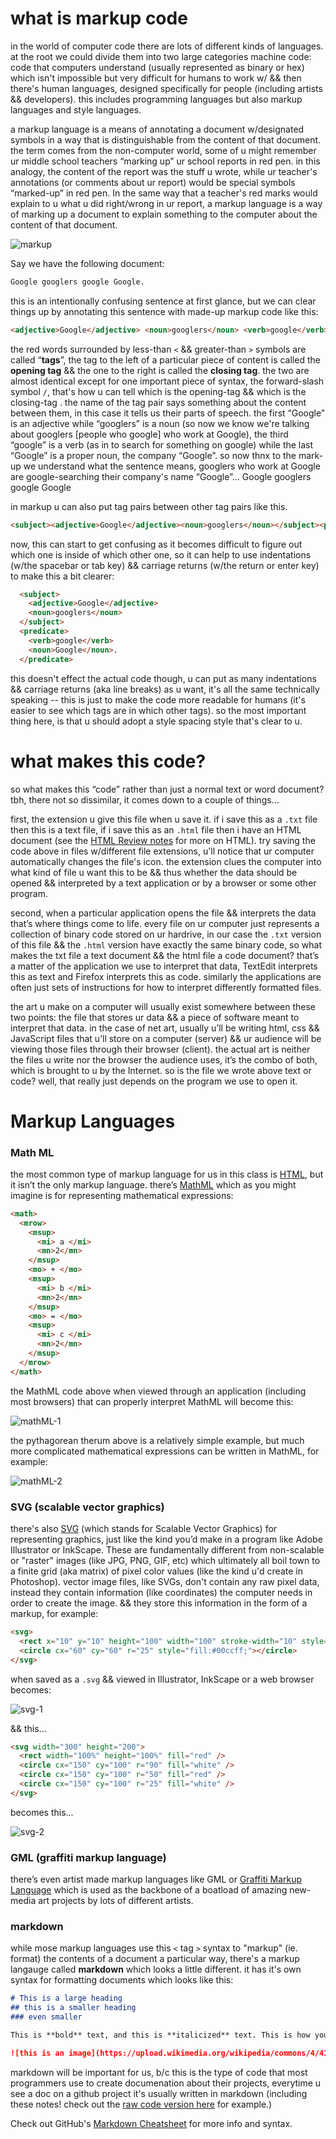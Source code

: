 # what is markup code

in the world of computer code there are lots of different kinds of languages. at the root we could divide them into two large categories machine code: code that computers understand (usually represented as binary or hex) which isn't impossible but very difficult for humans to work w/ && then there's human languages, designed specifically for people (including artists && developers). this includes programming languages but also markup languages and style languages.

a markup language is a means of annotating a document w/designated symbols in a way that is distinguishable from the content of that document. the term comes from the non-computer world, some of u might remember ur middle school teachers “marking up” ur school reports in red pen. in this analogy, the content of the report was the stuff u wrote, while ur teacher's annotations (or comments about ur report) would be special symbols “marked-up” in red pen. In the same way that a teacher's red marks would explain to u what u did right/wrong in ur report, a markup language is a way of marking up a document to explain something to the computer about the content of that document.

![markup](images/markup-paper.png)

Say we have the following document:

```html
Google googlers google Google.
```

this is an intentionally confusing sentence at first glance, but we can clear things up by annotating this sentence with made-up markup code like this:

```html
<adjective>Google</adjective> <noun>googlers</noun> <verb>google</verb> <noun>Google</noun>.
```

the red words surrounded by less-than `<` && greater-than `>` symbols are called “**tags**”, the tag to the left of a particular piece of content is called the **opening tag** && the one to the right is called the **closing tag**. the two are almost identical except for one important piece of syntax, the forward-slash symbol `/`, that's how u can tell which is the opening-tag && which is the closing-tag . the name of the tag pair says something about the content between them, in this case it tells us their parts of speech. the first “Google” is an adjective while “googlers” is a noun (so now we know we're talking about googlers [people who google] who work at Google), the third “google” is a verb (as in to search for something on google) while the last “Google” is a proper noun, the company “Google”. so now thnx to the mark-up we understand what the sentence means, googlers who work at Google are google-searching their company's name “Google”... Google googlers google Google

in markup u can also put tag pairs between other tag pairs like this.

```html
<subject><adjective>Google</adjective><noun>googlers</noun></subject><predicate> <verb>google</verb> <noun>Google</noun>.</predicate>
```

now, this can start to get confusing as it becomes difficult to figure out which one is inside of which other one, so it can help to use indentations (w/the spacebar or tab key) && carriage returns (w/the return or enter key) to make this a bit clearer:

```html
  <subject>
    <adjective>Google</adjective>
    <noun>googlers</noun>
  </subject>
  <predicate>
    <verb>google</verb>
    <noun>Google</noun>.
  </predicate>
```

this doesn't effect the actual code though, u can put as many indentations && carriage returns (aka line breaks) as u want, it's all the same technically speaking -- this is just to make the code more readable for humans (it's easier to see which tags are in which other tags). so the most important thing here, is that u should adopt a style spacing style that's clear to u.

# what makes this code?

so what makes this “code” rather than just a normal text or word document? tbh, there not so dissimilar, it comes down to a couple of things...

first, the extension u give this file when u save it. if i save this as a `.txt` file then this is a text file, if i save this as an `.html` file then i have an HTML document (see the [HTML Review notes](../html/README.md) for more on HTML). try saving the code above in files w/different file extensions, u'll notice that ur computer automatically changes the file's icon. the extension clues the computer into what kind of file u want this to be && thus whether the data should be opened && interpreted by a text application or by a browser or some other program.

second, when a particular application opens the file && interprets the data that’s where things come to life. every file on ur computer just represents a collection of binary code stored on ur hardrive, in our case the `.txt` version of this file && the `.html` version have exactly the same binary code, so what makes the txt file a text document && the html file a code document? that’s a matter of the application we use to interpret that data, TextEdit interprets this as text and Firefox interprets this as code. similarly the applications are often just sets of instructions for how to interpret differently formatted files.

the art u make on a computer will usually exist somewhere between these two points: the file that stores ur data && a piece of software meant to interpret that data. in the case of net art, usually u’ll be writing html, css && JavaScript files that u’ll store on a computer (server) && ur audience will be viewing those files through their browser (client). the actual art is neither the files u write nor the browser the audience uses, it’s the combo of both, which is brought to u by the Internet. so is the file we wrote above text or code? well, that really just depends on the program we use to open it.

# Markup Languages

### Math ML

the most common type of markup language for us in this class is [HTML](../html/README.md), but it isn’t the only markup language. there’s [MathML](https://developer.mozilla.org/en-US/docs/Web/MathML) which as you might imagine is for representing mathematical expressions:

```HTML
<math>
  <mrow>
    <msup>
      <mi> a </mi>
      <mn>2</mn>
    </msup>
    <mo> + </mo>
    <msup>
      <mi> b </mi>
      <mn>2</mn>
    </msup>
    <mo> = </mo>
    <msup>
      <mi> c </mi>
      <mn>2</mn>
    </msup>
  </mrow>
</math>
```

the MathML code above when viewed through an application (including most browsers) that can properly interpret MathML will become this:

![mathML-1](images/math1.png)


the pythagorean therum above is a relatively simple example, but much more complicated mathematical expressions can be written in MathML, for example:

![mathML-2](images/math2.png)

### SVG (scalable vector graphics)

there's also [SVG](https://developer.mozilla.org/en-US/docs/Web/SVG) (which stands for Scalable Vector Graphics) for representing graphics, just like the kind you’d make in a program like Adobe Illustrator or InkScape. These are fundamentally different from non-scalable or "raster" images (like JPG, PNG, GIF, etc) which ultimately all boil town to a finite grid (aka matrix) of pixel color values (like the kind u'd create in Photoshop). vector image files, like SVGs, don't contain any raw pixel data, instead they contain information (like coordinates) the computer needs in order to create the image. && they store this information in the form of a markup, for example:

```HTML
<svg>
  <rect x="10" y="10" height="100" width="100" stroke-width="10" style="stroke:#00ccff;"/>
  <circle cx="60" cy="60" r="25" style="fill:#00ccff;"></circle>
</svg>
```

when saved as a `.svg` && viewed in Illustrator, InkScape or a web browser becomes:

![svg-1](images/svg1.png)


&& this...

```HTML
<svg width="300" height="200">
  <rect width="100%" height="100%" fill="red" />
  <circle cx="150" cy="100" r="90" fill="white" />
  <circle cx="150" cy="100" r="50" fill="red" />
  <circle cx="150" cy="100" r="25" fill="white" />
</svg>
```

becomes this...

![svg-2](images/svg2.png)

### GML (graffiti markup language)

there’s even artist made markup languages like GML or [Graffiti Markup Language](http://www.graffitimarkuplanguage.com/category/projects/) which is used as the backbone of a boatload of amazing new-media art projects by lots of different artists.


### markdown

while mose markup languages use this `<` tag `>` syntax to "markup" (ie. format) the contents of a document a particular way, there's a markup langauge called **markdown** which looks a little different. it has it's own syntax for formatting documents which looks like this:

```md
# This is a large heading
## this is a smaller heading
### even smaller

This is **bold** text, and this is **italicized** text. This is how you make a [hyperlink](https://en.wikipedia.org/wiki/Hyperlink) and ths is an example of a bit of `code`

![this is an image](https://upload.wikimedia.org/wikipedia/commons/4/41/Sistema_hipertextual.jpg)
```

markdown will be important for us, b/c this is the type of code that most programmers use to create documenation about their projects, everytime u see a doc on a github project it's usually written in markdown (including these notes! check out the [raw code version here](https://raw.githubusercontent.com/net-art-and-cultures/syllabus-and-notes/blob/master/notes/markup/README.md) for example.)

Check out GitHub's [Markdown Cheatsheet](https://github.com/adam-p/markdown-here/wiki/Markdown-Cheatsheet) for more info and syntax.
